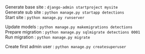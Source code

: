 Generate base site : `django-admin startproject mysite`  
Generate sub site : `python manage.py startapp detections`  
Start site : `python manage.py runserver`

Update models : `python manage.py makemigrations detections`  
Prepare migration : `python manage.py sqlmigrate detections 0001`  
Run migration : `python manage.py migrate`

Create first admin user : `python manage.py createsuperuser`  